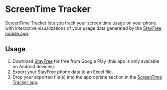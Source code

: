 # ScreenTime Tracker

ScreenTime Tracker lets you track your screen time usage on your phone with interactive visualizations of your usage data generated by the [StayFree mobile app](https://play.google.com/store/apps/details?id=com.burockgames.timeclocker&hl=en_CA).

## Usage
1. Download [StayFree](https://play.google.com/store/apps/details?id=com.burockgames.timeclocker&hl=en_CA) for free from Google Play (this app is only available on Android devices).
2. Export your StayFree phone data to an Excel file.
3. Drop your exported file(s) into the appropriate section in the [ScreenTime Tracker app](https://aaron-lohner.shinyapps.io/screentime-tracker/).